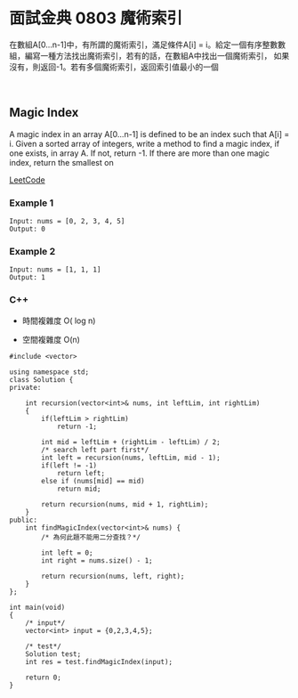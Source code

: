 # 面試金典 0803 魔術索引

在數組A[0...n-1]中，有所謂的魔術索引，滿足條件A[i] = i。給定一個有序整數數組，編寫一種方法找出魔術索引，若有的話，在數組A中找出一個魔術索引，
如果沒有，則返回-1。若有多個魔術索引，返回索引值最小的一個

 
##  Magic Index

A magic index in an array A[0...n-1] is defined to be an index such that A[i] = i. Given a sorted array of integers, write a method to find a magic index, if one exists, in array A. If not, return -1. If there are more than one magic index, return the smallest on


[LeetCode](https://leetcode-cn.com/problems/magic-index-lcci)


### Example 1

```
Input: nums = [0, 2, 3, 4, 5]
Output: 0
```

### Example 2

```
Input: nums = [1, 1, 1]
Output: 1
```

### C++ 

* 時間複雜度 O( log n) 

* 空間複雜度 O(n)

```
#include <vector>

using namespace std;
class Solution {
private:
    
    int recursion(vector<int>& nums, int leftLim, int rightLim)
    {   
        if(leftLim > rightLim)
            return -1;

        int mid = leftLim + (rightLim - leftLim) / 2;
        /* search left part first*/
        int left = recursion(nums, leftLim, mid - 1);
        if(left != -1)
            return left;
        else if (nums[mid] == mid)
            return mid;

        return recursion(nums, mid + 1, rightLim);        
    }
public:
    int findMagicIndex(vector<int>& nums) {
        /* 為何此題不能用二分查找？*/

        int left = 0;
        int right = nums.size() - 1;

        return recursion(nums, left, right);
    }
};

int main(void)
{
	/* input*/
	vector<int> input = {0,2,3,4,5};

	/* test*/
	Solution test;
	int res = test.findMagicIndex(input);

	return 0;
}
```
